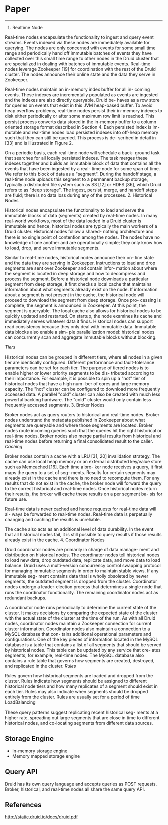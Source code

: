 # Paper

---

1. Realtime Node

Real-time nodes encapsulate the functionality to ingest and query event streams. Events indexed via these nodes are immediately available for querying. The nodes are only concerned with events for some small time range and periodically hand off immutable batches of events they have collected over this small time range to other nodes in the Druid cluster that are specialized in dealing with batches of immutable events. Real-time nodes leverage Zookeeper [19] for coordination with the rest of the Druid cluster. The nodes announce their online state and the data they serve in Zookeeper.

Real-time nodes maintain an in-memory index buffer for all in- coming events. These indexes are incrementally populated as events are ingested and the indexes are also directly queryable. Druid be- haves as a row store for queries on events that exist in this JVM heap-based buffer. To avoid heap overflow problems, real-time nodes persist their in-memory indexes to disk either periodically or after some maximum row limit is reached. This persist process converts data stored in the in-memory buffer to a column oriented storage format described in Section 4. Each persisted index is im- mutable and real-time nodes load persisted indexes into off-heap memory such that they can still be queried. This process is de- scribed in detail in [33] and is illustrated in Figure 2.

On a periodic basis, each real-time node will schedule a back- ground task that searches for all locally persisted indexes. The task merges these indexes together and builds an immutable block of data that contains all the events that have been ingested by a real- time node for some span of time. We refer to this block of data as a "segment". During the handoff stage, a real-time node uploads this segment to a permanent backup storage, typically a distributed file system such as S3 [12] or HDFS [36], which Druid refers to as "deep storage". The ingest, persist, merge, and handoff steps are fluid; there is no data loss during any of the processes.
2. Historical Nodes

Historical nodes encapsulate the functionality to load and serve the immutable blocks of data (segments) created by real-time nodes. In many real-world workflows, most of the data loaded in a Druid cluster is immutable and hence, historical nodes are typically the main workers of a Druid cluster. Historical nodes follow a shared- nothing architecture and there is no single point of contention among the nodes. The nodes have no knowledge of one another and are operationally simple; they only know how to load, drop, and serve immutable segments.

Similar to real-time nodes, historical nodes announce their on- line state and the data they are serving in Zookeeper. Instructions to load and drop segments are sent over Zookeeper and contain infor- mation about where the segment is located in deep storage and how to decompress and process the segment. Before a historical node downloads a particular segment from deep storage, it first checks a local cache that maintains information about what segments already exist on the node. If information about a segment is not present in the cache, the historical node will proceed to download the segment from deep storage. Once pro- cessing is complete, the segment is announced in Zookeeper. At this point, the segment is queryable. The local cache also allows for historical nodes to be quickly updated and restarted. On startup, the node examines its cache and immediately serves whatever data it finds. Historical nodes can support read consistency because they only deal with immutable data. Immutable data blocks also enable a sim- ple parallelization model: historical nodes can concurrently scan and aggregate immutable blocks without blocking.

*Tiers*

Historical nodes can be grouped in different tiers, where all nodes in a given tier are identically configured. Different performance and fault-tolerance parameters can be set for each tier. The purpose of tiered nodes is to enable higher or lower priority segments to be dis- tributed according to their importance. For example, it is possible to spin up a "hot" tier of historical nodes that have a high num- ber of cores and large memory capacity. The "hot" cluster can be configured to download more frequently accessed data. A parallel "cold" cluster can also be created with much less powerful backing hardware. The "cold" cluster would only contain less frequently accessed segments.
3. Broker Nodes

Broker nodes act as query routers to historical and real-time nodes. Broker nodes understand the metadata published in Zookeeper about what segments are queryable and where those segments are located. Broker nodes route incoming queries such that the queries hit the right historical or real-time nodes. Broker nodes also merge partial results from historical and real-time nodes before returning a final consolidated result to the caller.
*Caching*

Broker nodes contain a cache with a LRU [31, 20] invalidation strategy. The cache can use local heap memory or an external distributed key/value store such as Memcached [16]. Each time a bro- ker node receives a query, it first maps the query to a set of seg- ments. Results for certain segments may already exist in the cache and there is no need to recompute them. For any results that do not exist in the cache, the broker node will forward the query to the correct historical and real-time nodes. Once historical nodes return their results, the broker will cache these results on a per segment ba- sis for future use.

Real-time data is never cached and hence requests for real-time data will al- ways be forwarded to real-time nodes. Real-time data is perpetually changing and caching the results is unreliable.

The cache also acts as an additional level of data durability. In the event that all historical nodes fail, it is still possible to query results if those results already exist in the cache.
4. Coordinator Nodes

Druid coordinator nodes are primarily in charge of data manage- ment and distribution on historical nodes. The coordinator nodes tell historical nodes to load new data, drop outdated data, replicate data, and move data to load balance. Druid uses a multi-version concurrency control swapping protocol for managing immutable segments in order to maintain stable views. If any immutable seg- ment contains data that is wholly obsoleted by newer segments, the outdated segment is dropped from the cluster. Coordinator nodes undergo a leader-election process that determines a single node that runs the coordinator functionality. The remaining coordinator nodes act as redundant backups.

A coordinator node runs periodically to determine the current state of the cluster. It makes decisions by comparing the expected state of the cluster with the actual state of the cluster at the time of the run. As with all Druid nodes, coordinator nodes maintain a Zookeeper connection for current cluster information. Coordinator nodes also maintain a connection to a MySQL database that con- tains additional operational parameters and configurations. One of the key pieces of information located in the MySQL database is a table that contains a list of all segments that should be served by historical nodes. This table can be updated by any service that cre- ates segments, for example, real-time nodes. The MySQL database also contains a rule table that governs how segments are created, destroyed, and replicated in the cluster.
*Rules*

Rules govern how historical segments are loaded and dropped from the cluster. Rules indicate how segments should be assigned to different historical node tiers and how many replicates of a segment should exist in each tier. Rules may also indicate when segments should be dropped entirely from the cluster. Rules are usually set for a period of time
LoadBalancing

These query patterns suggest replicating recent historical seg- ments at a higher rate, spreading out large segments that are close in time to different historical nodes, and co-locating segments from different data sources.

## Storage Engine

- In-memory storage engine
- Memory mapped storage engine

## Query API

Druid has its own query language and accepts queries as POST requests. Broker, historical, and real-time nodes all share the same query API.

## References

<http://static.druid.io/docs/druid.pdf>
